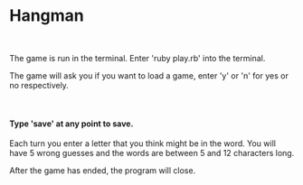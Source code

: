 <h1>Hangman</h1>
<br>
<p>The game is run in the terminal. Enter 'ruby play.rb' into the terminal.</p>
<p>The game will ask you if you want to load a game, enter 'y' or 'n' for yes or no respectively.</p>
<br>
<h4>Type 'save' at any point to save.</h4>
<p>Each turn you enter a letter that you think might be in the word. You will have 5 wrong guesses and the words are between 5 and 12 characters long.</p>
<p>After the game has ended, the program will close.</p>